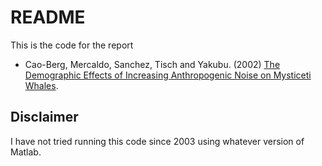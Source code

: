 # README

This is the code for the report

* Cao-Berg, Mercaldo, Sanchez, Tisch and Yakubu. (2002) [The Demographic Effects of Increasing Anthropogenic Noise on Mysticeti Whales](https://ecommons.cornell.edu/bitstream/handle/1813/32217/BU-1619-M.pdf?sequence=1). 

## Disclaimer

I have not tried running this code since 2003 using whatever version of Matlab.
